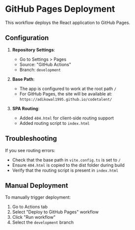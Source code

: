 # GitHub Pages Deployment

This workflow deploys the React application to GitHub Pages.

## Configuration

1. **Repository Settings**: 
   - Go to Settings > Pages
   - Source: "GitHub Actions"
   - Branch: `development`

2. **Base Path**: 
   - The app is configured to work at the root path `/`
   - For GitHub Pages, the site will be available at: `https://adikowal1995.github.io/codetalent/`

3. **SPA Routing**:
   - Added `404.html` for client-side routing support
   - Added routing script to `index.html`

## Troubleshooting

If you see routing errors:
- Check that the base path in `vite.config.ts` is set to `/`
- Ensure `404.html` is copied to the dist folder during build
- Verify that the routing script is present in `index.html`

## Manual Deployment

To manually trigger deployment:
1. Go to Actions tab
2. Select "Deploy to GitHub Pages" workflow
3. Click "Run workflow"
4. Select the `development` branch 